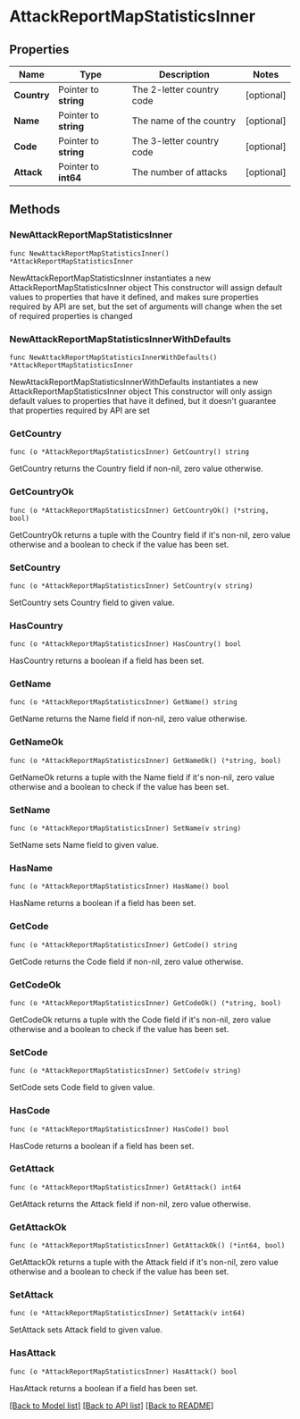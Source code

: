 # AttackReportMapStatisticsInner

## Properties

Name | Type | Description | Notes
------------ | ------------- | ------------- | -------------
**Country** | Pointer to **string** | The 2-letter country code | [optional] 
**Name** | Pointer to **string** | The name of the country | [optional] 
**Code** | Pointer to **string** | The 3-letter country code | [optional] 
**Attack** | Pointer to **int64** | The number of attacks | [optional] 

## Methods

### NewAttackReportMapStatisticsInner

`func NewAttackReportMapStatisticsInner() *AttackReportMapStatisticsInner`

NewAttackReportMapStatisticsInner instantiates a new AttackReportMapStatisticsInner object
This constructor will assign default values to properties that have it defined,
and makes sure properties required by API are set, but the set of arguments
will change when the set of required properties is changed

### NewAttackReportMapStatisticsInnerWithDefaults

`func NewAttackReportMapStatisticsInnerWithDefaults() *AttackReportMapStatisticsInner`

NewAttackReportMapStatisticsInnerWithDefaults instantiates a new AttackReportMapStatisticsInner object
This constructor will only assign default values to properties that have it defined,
but it doesn't guarantee that properties required by API are set

### GetCountry

`func (o *AttackReportMapStatisticsInner) GetCountry() string`

GetCountry returns the Country field if non-nil, zero value otherwise.

### GetCountryOk

`func (o *AttackReportMapStatisticsInner) GetCountryOk() (*string, bool)`

GetCountryOk returns a tuple with the Country field if it's non-nil, zero value otherwise
and a boolean to check if the value has been set.

### SetCountry

`func (o *AttackReportMapStatisticsInner) SetCountry(v string)`

SetCountry sets Country field to given value.

### HasCountry

`func (o *AttackReportMapStatisticsInner) HasCountry() bool`

HasCountry returns a boolean if a field has been set.

### GetName

`func (o *AttackReportMapStatisticsInner) GetName() string`

GetName returns the Name field if non-nil, zero value otherwise.

### GetNameOk

`func (o *AttackReportMapStatisticsInner) GetNameOk() (*string, bool)`

GetNameOk returns a tuple with the Name field if it's non-nil, zero value otherwise
and a boolean to check if the value has been set.

### SetName

`func (o *AttackReportMapStatisticsInner) SetName(v string)`

SetName sets Name field to given value.

### HasName

`func (o *AttackReportMapStatisticsInner) HasName() bool`

HasName returns a boolean if a field has been set.

### GetCode

`func (o *AttackReportMapStatisticsInner) GetCode() string`

GetCode returns the Code field if non-nil, zero value otherwise.

### GetCodeOk

`func (o *AttackReportMapStatisticsInner) GetCodeOk() (*string, bool)`

GetCodeOk returns a tuple with the Code field if it's non-nil, zero value otherwise
and a boolean to check if the value has been set.

### SetCode

`func (o *AttackReportMapStatisticsInner) SetCode(v string)`

SetCode sets Code field to given value.

### HasCode

`func (o *AttackReportMapStatisticsInner) HasCode() bool`

HasCode returns a boolean if a field has been set.

### GetAttack

`func (o *AttackReportMapStatisticsInner) GetAttack() int64`

GetAttack returns the Attack field if non-nil, zero value otherwise.

### GetAttackOk

`func (o *AttackReportMapStatisticsInner) GetAttackOk() (*int64, bool)`

GetAttackOk returns a tuple with the Attack field if it's non-nil, zero value otherwise
and a boolean to check if the value has been set.

### SetAttack

`func (o *AttackReportMapStatisticsInner) SetAttack(v int64)`

SetAttack sets Attack field to given value.

### HasAttack

`func (o *AttackReportMapStatisticsInner) HasAttack() bool`

HasAttack returns a boolean if a field has been set.


[[Back to Model list]](../README.md#documentation-for-models) [[Back to API list]](../README.md#documentation-for-api-endpoints) [[Back to README]](../README.md)


